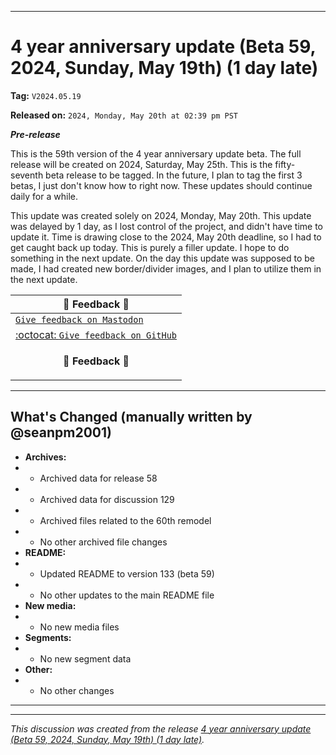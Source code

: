 
***

# 4 year anniversary update (Beta 59, 2024, Sunday, May 19th) (1 day late)

**Tag:** `V2024.05.19`

**Released on:** `2024, Monday, May 20th at 02:39 pm PST`

***Pre-release***

This is the 59th version of the 4 year anniversary update beta. The full release will be created on 2024, Saturday, May 25th. This is the fifty-seventh beta release to be tagged. In the future, I plan to tag the first 3 betas, I just don't know how to right now. These updates should continue daily for a while.

This update was created solely on 2024, Monday, May 20th. This update was delayed by 1 day, as I lost control of the project, and didn't have time to update it. Time is drawing close to the 2024, May 20th deadline, so I had to get caught back up today. This is purely a filler update. I hope to do something in the next update. On the day this update was supposed to be made, I had created new border/divider images, and I plan to utilize them in the next update.

| 📣️ Feedback 💬️ |
|---|
| [`Give feedback on Mastodon`](https://techhub.social/deck/@seanpm2001/112237731368032617) |
| [:octocat: `Give feedback on GitHub`](https://github.com/seanpm2001/seanpm2001/discussions/130/) |
| <p align="center"><b>💬️ Feedback 📣️</b></p> |

---

## What's Changed (manually written by @seanpm2001)

- **Archives:**
- - Archived data for release 58
- - Archived data for discussion 129
- - Archived files related to the 60th remodel <!-- This number should be 1 higher than the release data 2 lines above, and should match the README beta version) !-->
- - No other archived file changes
- **README:**
- - Updated README to version 133 (beta 59)
- - No other updates to the main README file
- **New media:**
- - No new media files
- **Segments:**
- - No new segment data
- **Other:**
- - No other changes

***


<hr /><em>This discussion was created from the release <a href='https://github.com/seanpm2001/seanpm2001/releases/tag/V2024.05.19'>4 year anniversary update (Beta 59, 2024, Sunday, May 19th) (1 day late)</a>.</em>
